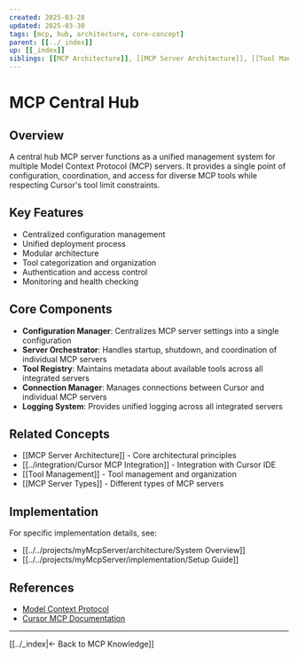 ```yaml
---
created: 2025-03-28
updated: 2025-03-30
tags: [mcp, hub, architecture, core-concept]
parent: [[../_index]]
up: [[_index]]
siblings: [[MCP Architecture]], [[MCP Server Architecture]], [[Tool Management]]
---
```


# MCP Central Hub

## Overview

A central hub MCP server functions as a unified management system for multiple Model Context Protocol (MCP) servers. It provides a single point of configuration, coordination, and access for diverse MCP tools while respecting Cursor's tool limit constraints.

## Key Features

- Centralized configuration management
- Unified deployment process
- Modular architecture
- Tool categorization and organization
- Authentication and access control
- Monitoring and health checking

## Core Components

- **Configuration Manager**: Centralizes MCP server settings into a single configuration
- **Server Orchestrator**: Handles startup, shutdown, and coordination of individual MCP servers
- **Tool Registry**: Maintains metadata about available tools across all integrated servers
- **Connection Manager**: Manages connections between Cursor and individual MCP servers
- **Logging System**: Provides unified logging across all integrated servers

## Related Concepts

- [[MCP Server Architecture]] - Core architectural principles
- [[../integration/Cursor MCP Integration]] - Integration with Cursor IDE
- [[Tool Management]] - Tool management and organization
- [[MCP Server Types]] - Different types of MCP servers

## Implementation

For specific implementation details, see:

- [[../../projects/myMcpServer/architecture/System Overview]]
- [[../../projects/myMcpServer/implementation/Setup Guide]]

## References

- [Model Context Protocol](https://modelcontextprotocol.io)
- [Cursor MCP Documentation](https://cursor.sh/docs/mcp)

---

[[../_index|← Back to MCP Knowledge]]
